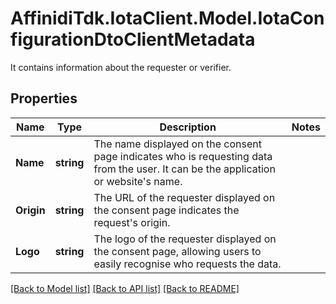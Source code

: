 # AffinidiTdk.IotaClient.Model.IotaConfigurationDtoClientMetadata
It contains information about the requester or verifier.

## Properties

Name | Type | Description | Notes
------------ | ------------- | ------------- | -------------
**Name** | **string** | The name displayed on the consent page indicates who is requesting data from the user. It can be the application or website&#39;s name. | 
**Origin** | **string** | The URL of the requester displayed on the consent page indicates the request&#39;s origin. | 
**Logo** | **string** | The logo of the requester displayed on the consent page, allowing users to easily recognise who requests the data. | 

[[Back to Model list]](../README.md#documentation-for-models) [[Back to API list]](../README.md#documentation-for-api-endpoints) [[Back to README]](../README.md)


